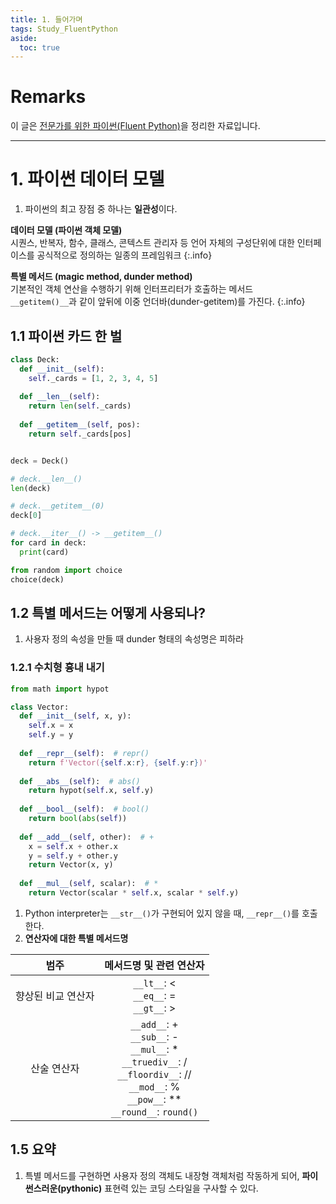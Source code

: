 ```yaml
---
title: 1. 들어가며
tags: Study_FluentPython
aside:
  toc: true
---
```


# Remarks
이 글은 [전문가를 위한 파이썬(Fluent Python)](https://books.google.co.kr/books/about/%EC%A0%84%EB%AC%B8%EA%B0%80%EB%A5%BC_%EC%9C%84%ED%95%9C_%ED%8C%8C%EC%9D%B4%EC%8D%AC.html?id=NJpIDwAAQBAJ&printsec=frontcover&source=kp_read_button&redir_esc=y#v=onepage&q&f=false)을 정리한 자료입니다.

<!--more-->

---

# 1. 파이썬 데이터 모델
1. 파이썬의 최고 장점 중 하나는 **일관성**이다.


**데이터 모델 (파이썬 객체 모델)**  
시퀀스, 반복자, 함수, 클래스, 콘텍스트 관리자 등 언어 자체의 구성단위에 대한 인터페이스를 공식적으로 정의하는 일종의 프레임워크
{:.info}


**특별 메서드 (magic method, dunder method)**  
기본적인 객체 연산을 수행하기 위해 인터프리터가 호출하는 메서드  
`__getitem()__`과 같이 앞뒤에 이중 언더바(dunder-getitem)를 가진다.
{:.info}


## 1.1 파이썬 카드 한 벌

```py
class Deck:
  def __init__(self):
    self._cards = [1, 2, 3, 4, 5]
  
  def __len__(self):
    return len(self._cards)
  
  def __getitem__(self, pos):
    return self._cards[pos]


deck = Deck()
```


```python
# deck.__len__()
len(deck)  

# deck.__getitem__(0)
deck[0]    

# deck.__iter__() -> __getitem__()
for card in deck:
  print(card)

from random import choice
choice(deck)
```


## 1.2 특별 메서드는 어떻게 사용되나?
1. 사용자 정의 속성을 만들 때 dunder 형태의 속성명은 피하라


### 1.2.1 수치형 흉내 내기
```py
from math import hypot

class Vector:
  def __init__(self, x, y):
    self.x = x
    self.y = y
  
  def __repr__(self):  # repr()
    return f'Vector({self.x:r}, {self.y:r})'
  
  def __abs__(self):  # abs()
    return hypot(self.x, self.y)
  
  def __bool__(self):  # bool()
    return bool(abs(self))
    
  def __add__(self, other):  # +
    x = self.x + other.x
    y = self.y + other.y
    return Vector(x, y)
  
  def __mul__(self, scalar):  # *
    return Vector(scalar * self.x, scalar * self.y)
```


1. Python interpreter는 `__str__()`가 구현되어 있지 않을 때, `__repr__()`를 호출한다.
2. **연산자에 대한 특별 메서드명**

|범주| 메서드명 및 관련 연산자|  
|:--:|:--:|  
|향상된 비교 연산자| `__lt__`: < <br> `__eq__`: = <br> `__gt__`: > |
|산술 연산자| `__add__`: + <br> `__sub__`: - <br> `__mul__`: * <br> `__truediv__`: / <br> `__floordiv__`: // <br> `__mod__`: % <br> `__pow__`: ** <br> `__round__`: `round()`|


## 1.5 요약
1. 특별 메서드를 구현하면 사용자 정의 객체도 내장형 객체처럼 작동하게 되어, **파이썬스러운(pythonic)** 표현력 있는 코딩 스타일을 구사할 수 있다.